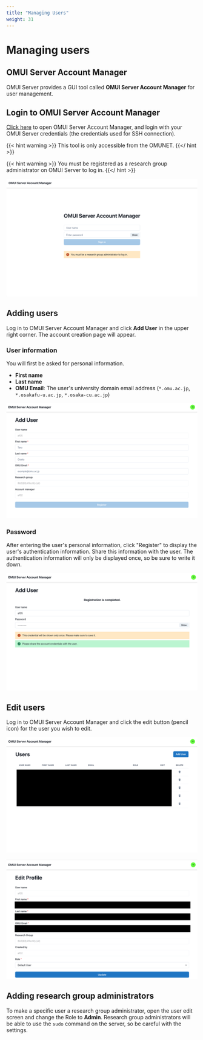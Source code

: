 ```yaml
---
title: "Managing Users"
weight: 31
---
```


# Managing users

## OMUI Server Account Manager

OMUI Server provides a GUI tool called **OMUI Server Account Manager** for user management.

## Login to OMUI Server Account Manager

[Click here](http://172.26.59.40/accounts) to open OMUI Server Account Manager, and login with your OMUI Server credentials (the credentials used for SSH connection).

{{< hint warning >}}
This tool is only accessible from the OMUNET.
{{</ hint >}}

{{< hint warning >}}
You must be registered as a research group administrator on OMUI Server to log in.
{{</ hint >}}

![image](img/account-manager-login.png)

## Adding users

Log in to OMUI Server Account Manager and click **Add User** in the upper right corner.
The account creation page will appear.

### User information

You will first be asked for personal information.

- **First name**
- **Last name**
- **OMU Email**: The user's university domain email address (`*.omu.ac.jp`, `*.osakafu-u.ac.jp`, `*.osaka-cu.ac.jp`)

![image](img/account-manager-add-user.png)

### Password

After entering the user's personal information, click "Register" to display the user's authentication information.
Share this information with the user.
The authentication information will only be displayed once, so be sure to write it down.

![image](img/account-manager-add-user-password.png)

## Edit users

Log in to OMUI Server Account Manager and click the edit button (pencil icon) for the user you wish to edit.

![image](img/account-manager-user-list.png)

![image](img/account-manager-edit-user.png)

## Adding research group administrators

To make a specific user a research group administrator, open the user edit screen and change the Role to **Admin**.
Research group administrators will be able to use the `sudo` command on the server, so be careful with the settings.
